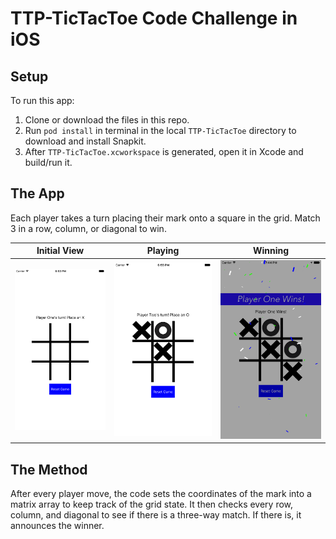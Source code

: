 # TTP-TicTacToe Code Challenge in iOS
## Setup

To run this app:
1. Clone or download the files in this repo.
2. Run `pod install` in terminal in the local `TTP-TicTacToe` directory to download and install Snapkit.
3. After `TTP-TicTacToe.xcworkspace` is generated, open it in Xcode and build/run it.

## The App

Each player takes a turn placing their mark onto a square in the grid. Match 3 in a row, column, or diagonal to win.

Initial View | Playing | Winning
--- | --- | ---
![Initial View](https://github.com/viczhong/TTP-TicTacToe/blob/master/screenshots/screen1.png "Initial View") | ![Playing](https://github.com/viczhong/TTP-TicTacToe/blob/master/screenshots/screen2.png "Playing") | ![Winning](https://github.com/viczhong/TTP-TicTacToe/blob/master/screenshots/screen31.png "Winning")

## The Method

After every player move, the code sets the coordinates of the mark into a matrix array to keep track of the grid state. It then checks every row, column, and diagonal to see if there is a three-way match. If there is, it announces the winner.
